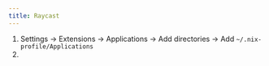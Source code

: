 ```yaml
---
title: Raycast
---
```


1. Settings → Extensions → Applications → Add directories → Add `~/.nix-profile/Applications`
2. 